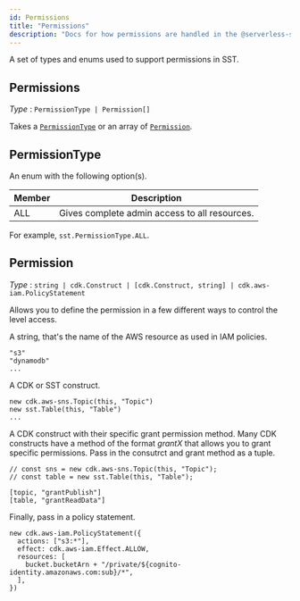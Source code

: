 ```yaml
---
id: Permissions
title: "Permissions"
description: "Docs for how permissions are handled in the @serverless-stack/resources"
---
```


A set of types and enums used to support permissions in SST.

## Permissions

_Type_ : `PermissionType | Permission[]`

Takes a [`PermissionType`](#permissiontype) or an array of [`Permission`](#permission).

## PermissionType

An enum with the following option(s).

| Member | Description                                   |
| ------ | --------------------------------------------- |
| ALL    | Gives complete admin access to all resources. |

For example, `sst.PermissionType.ALL`.

## Permission

_Type_ : `string | cdk.Construct | [cdk.Construct, string] | cdk.aws-iam.PolicyStatement`

Allows you to define the permission in a few different ways to control the level access.

A string, that's the name of the AWS resource as used in IAM policies.

```
"s3"
"dynamodb"
...
```

A CDK or SST construct.

```
new cdk.aws-sns.Topic(this, "Topic")
new sst.Table(this, "Table")
...
```

A CDK construct with their specific grant permission method. Many CDK constructs have a method of the format _grantX_ that allows you to grant specific permissions. Pass in the consutrct and grant method as a tuple.

```
// const sns = new cdk.aws-sns.Topic(this, "Topic");
// const table = new sst.Table(this, "Table");

[topic, "grantPublish"]
[table, "grantReadData"]
```

Finally, pass in a policy statement.

```
new cdk.aws-iam.PolicyStatement({
  actions: ["s3:*"],
  effect: cdk.aws-iam.Effect.ALLOW,
  resources: [
    bucket.bucketArn + "/private/${cognito-identity.amazonaws.com:sub}/*",
  ],
})
```
